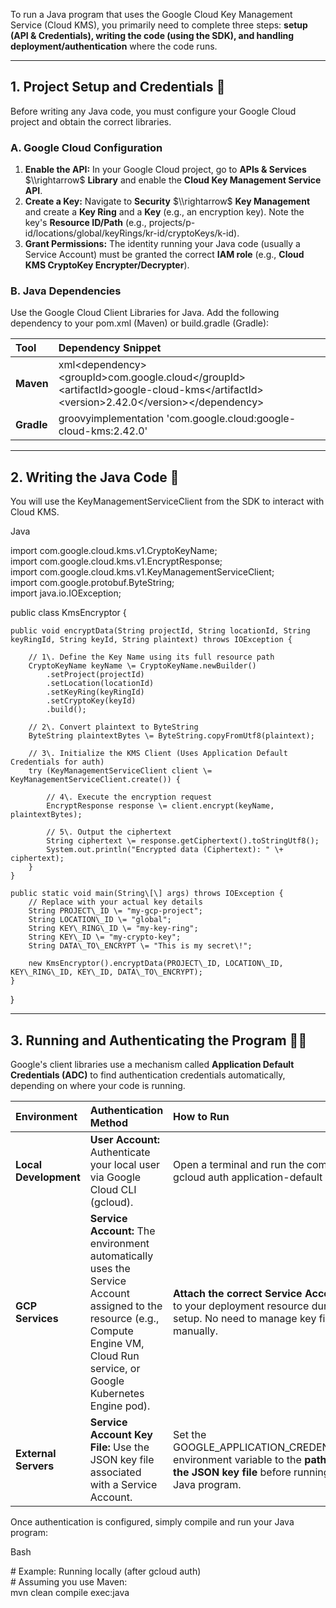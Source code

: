 To run a Java program that uses the Google Cloud Key Management Service (Cloud KMS), you primarily need to complete three steps: **setup (API & Credentials), writing the code (using the SDK), and handling deployment/authentication** where the code runs.

---

## **1\. Project Setup and Credentials 🔑**

Before writing any Java code, you must configure your Google Cloud project and obtain the correct libraries.

### **A. Google Cloud Configuration**

1. **Enable the API:** In your Google Cloud project, go to **APIs & Services** $\\rightarrow$ **Library** and enable the **Cloud Key Management Service API**.  
2. **Create a Key:** Navigate to **Security** $\\rightarrow$ **Key Management** and create a **Key Ring** and a **Key** (e.g., an encryption key). Note the key's **Resource ID/Path** (e.g., projects/p-id/locations/global/keyRings/kr-id/cryptoKeys/k-id).  
3. **Grant Permissions:** The identity running your Java code (usually a Service Account) must be granted the correct **IAM role** (e.g., **Cloud KMS CryptoKey Encrypter/Decrypter**).

### **B. Java Dependencies**

Use the Google Cloud Client Libraries for Java. Add the following dependency to your pom.xml (Maven) or build.gradle (Gradle):

| Tool | Dependency Snippet |
| :---- | :---- |
| **Maven** | xml\<dependency\>\<groupId\>com.google.cloud\</groupId\>\<artifactId\>google-cloud-kms\</artifactId\>\<version\>2.42.0\</version\>\</dependency\> |
| **Gradle** | groovyimplementation 'com.google.cloud:google-cloud-kms:2.42.0' |

---

## **2\. Writing the Java Code 📝**

You will use the KeyManagementServiceClient from the SDK to interact with Cloud KMS.

Java

import com.google.cloud.kms.v1.CryptoKeyName;  
import com.google.cloud.kms.v1.EncryptResponse;  
import com.google.cloud.kms.v1.KeyManagementServiceClient;  
import com.google.protobuf.ByteString;  
import java.io.IOException;

public class KmsEncryptor {  
      
    public void encryptData(String projectId, String locationId, String keyRingId, String keyId, String plaintext) throws IOException {  
          
        // 1\. Define the Key Name using its full resource path  
        CryptoKeyName keyName \= CryptoKeyName.newBuilder()  
            .setProject(projectId)  
            .setLocation(locationId)  
            .setKeyRing(keyRingId)  
            .setCryptoKey(keyId)  
            .build();

        // 2\. Convert plaintext to ByteString  
        ByteString plaintextBytes \= ByteString.copyFromUtf8(plaintext);

        // 3\. Initialize the KMS Client (Uses Application Default Credentials for auth)  
        try (KeyManagementServiceClient client \= KeyManagementServiceClient.create()) {  
              
            // 4\. Execute the encryption request  
            EncryptResponse response \= client.encrypt(keyName, plaintextBytes);

            // 5\. Output the ciphertext  
            String ciphertext \= response.getCiphertext().toStringUtf8();  
            System.out.println("Encrypted data (Ciphertext): " \+ ciphertext);  
        }  
    }

    public static void main(String\[\] args) throws IOException {  
        // Replace with your actual key details  
        String PROJECT\_ID \= "my-gcp-project";  
        String LOCATION\_ID \= "global";  
        String KEY\_RING\_ID \= "my-key-ring";  
        String KEY\_ID \= "my-crypto-key";  
        String DATA\_TO\_ENCRYPT \= "This is my secret\!";

        new KmsEncryptor().encryptData(PROJECT\_ID, LOCATION\_ID, KEY\_RING\_ID, KEY\_ID, DATA\_TO\_ENCRYPT);  
    }  
}

---

## **3\. Running and Authenticating the Program 🏃‍♂️**

Google's client libraries use a mechanism called **Application Default Credentials (ADC)** to find authentication credentials automatically, depending on where your code is running.

| Environment | Authentication Method | How to Run |
| :---- | :---- | :---- |
| **Local Development** | **User Account:** Authenticate your local user via Google Cloud CLI (gcloud). | Open a terminal and run the command: gcloud auth application-default login |
| **GCP Services** | **Service Account:** The environment automatically uses the Service Account assigned to the resource (e.g., Compute Engine VM, Cloud Run service, or Google Kubernetes Engine pod). | **Attach the correct Service Account** to your deployment resource during setup. No need to manage key files manually. |
| **External Servers** | **Service Account Key File:** Use the JSON key file associated with a Service Account. | Set the GOOGLE\_APPLICATION\_CREDENTIALS environment variable to the **path of the JSON key file** before running your Java program. |

Once authentication is configured, simply compile and run your Java program:

Bash

\# Example: Running locally (after gcloud auth)  
\# Assuming you use Maven:  
mvn clean compile exec:java  
